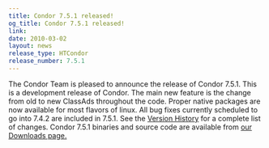 ```yaml
---
title: Condor 7.5.1 released!
og_title: Condor 7.5.1 released!
link: 
date: 2010-03-02
layout: news
release_type: HTCondor
release_number: 7.5.1
---
```


The Condor Team is pleased to announce the release of Condor 7.5.1. This is a development release of Condor. The main new feature is the change from old to new ClassAds throughout the code. Proper native packages are now available for most flavors of linux. All bug fixes currently scheduled to go into 7.4.2 are included in 7.5.1. See the <a href="manual/latest-dev/9_Version_History.html">Version History</a> for a complete list of changes.  Condor 7.5.1 binaries and source code are available from <a href="downloads/">our Downloads page.</a> 
